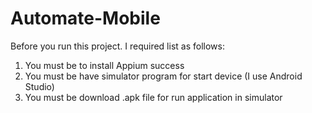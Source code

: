 # Automate-Mobile
Before you run this project. I required list as follows:
1. You must be to install Appium success
2. You must be have simulator program for start device (I use Android Studio)
3. You must be download .apk file for run application in simulator
